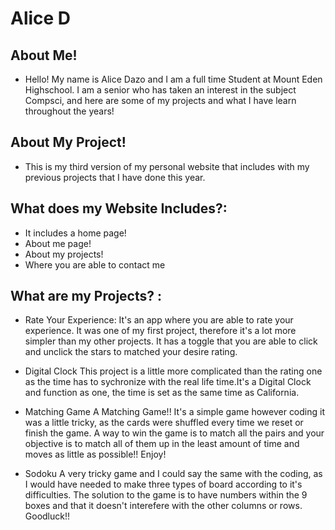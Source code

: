 # Alice D
## About Me!
- Hello! My name is Alice Dazo and I am a full time Student at Mount Eden Highschool. I am a senior who has taken an interest in the subject Compsci, and here are some of my projects and what I have learn throughout the years!
## About My Project!
- This is my third version of my personal website that includes with my previous projects that I have done this year. 
## What does my Website Includes?: 
- It includes a home page!
- About me page!
- About my projects!
- Where you are able to contact me

## What are my Projects? :
- Rate Your Experience:
It's an app where you are able to rate your experience. It was one of my first project, therefore it's a lot more simpler than my other projects. It has a toggle that you are able to click and unclick the stars to matched your desire rating.


- Digital Clock
This project is a little more complicated than the rating one as the time has to sychronize with the real life time.It's a Digital Clock and function as one, the time is set as the same time as California.


- Matching Game
A Matching Game!! It's a simple game however coding it was a little tricky, as the cards were shuffled every time we reset or finish the game. A way to win the game is to match all the pairs and your objective is to match all of them up in the least amount of time and moves as little as possible!! Enjoy!


- Sodoku
A very tricky game and I could say the same with the coding, as I would have needed to make three types of board according to it's difficulties. The solution to the game is to have numbers within the 9 boxes and that it doesn't interefere with the other columns or rows. Goodluck!!
